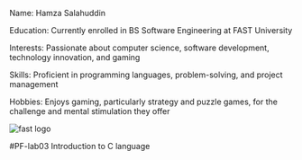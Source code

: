 Name: Hamza Salahuddin

Education: Currently enrolled in BS Software Engineering at FAST University

Interests: Passionate about computer science, software development, technology innovation, and gaming

Skills: Proficient in programming languages, problem-solving, and project management

Hobbies: Enjoys gaming, particularly strategy and puzzle games, for the challenge and mental stimulation they offer

![fast logo](https://github.com/user-attachments/assets/c3940d79-eddd-4c4b-9ac2-e0e5d1eef464)

#PF-lab03 
Introduction to C language 
